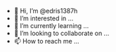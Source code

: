 - 👋 Hi, I’m @edris1387h
- 👀 I’m interested in ...
- 🌱 I’m currently learning ...
- 💞️ I’m looking to collaborate on ...
- 📫 How to reach me ...

<!---
edris1387h/edris1387h is a ✨ special ✨ repository because its `README.md` (this file) appears on your GitHub profile.
You can click the Preview link to take a look at your changes.
--->
